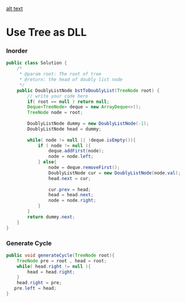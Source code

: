 [alt text](https://github.com/RagingPsyduck/Data-Structures-and-Algorithms-in-Java/blob/master/Binary%20Tree/Binary%20Tree%20Traversal/Convert%20Binary%20Search%20Tree%20to%20Doubly%20Linked%20List/Pic.png)

# Use Tree as DLL

### Inorder

```java
public class Solution {
    /*
     * @param root: The root of tree
     * @return: the head of doubly list node
     */
    public DoublyListNode bstToDoublyList(TreeNode root) {
        // write your code here
        if( root == null ) return null;
        Deque<TreeNode> deque = new ArrayDeque<>();
        TreeNode node = root;
        
        DoublyListNode dummy = new DoublyListNode(-1);
        DoublyListNode head = dummy;
        
        while( node != null || !deque.isEmpty()){
            if ( node != null ){
                deque.addFirst(node);
                node = node.left;
            } else{
                node = deque.removeFirst();
                DoublyListNode cur = new DoublyListNode(node.val);
                head.next = cur;
                
                cur.prev = head;
                head = head.next;
                node = node.right;
            }
        } 
        return dummy.next;
    }
}
```

### Generate Cycle

```java
public void generateCycle(TreeNode root){
	TreeNode pre = root , head = root;
	while( head.right != null ){
		head = head.right;
   	}
   	head.right = pre;
   pre.left = head;
}
```